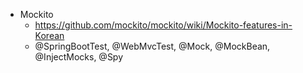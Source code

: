 
- Mockito
	- https://github.com/mockito/mockito/wiki/Mockito-features-in-Korean
	- @SpringBootTest, @WebMvcTest, @Mock, @MockBean, @InjectMocks, @Spy